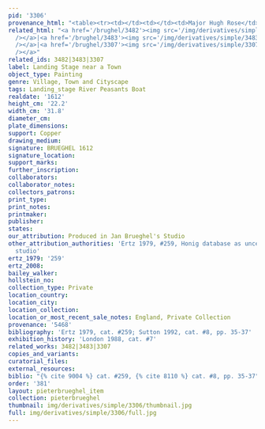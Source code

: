 ```yaml
---
pid: '3306'
provenance_html: "<table><tr><td></td><td></td><td>Major Hugh Rose</td></tr></table>"
related_html: "<a href='/brughel/3482'><img src='/img/derivatives/simple/3482/thumbnail.jpg'
  /></a>|<a href='/brughel/3483'><img src='/img/derivatives/simple/3483/thumbnail.jpg'
  /></a>|<a href='/brughel/3307'><img src='/img/derivatives/simple/3307/thumbnail.jpg'
  /></a>"
related_ids: 3482|3483|3307
label: Landing Stage near a Town
object_type: Painting
genre: Village, Town and Cityscape
tags: Landing_stage River Peasants Boat
realdate: '1612'
height_cm: '22.2'
width_cm: '31.8'
diameter_cm: 
plate_dimensions: 
support: Copper
drawing_medium: 
signature: BRUEGHEL 1612
signature_location: 
support_marks: 
further_inscription: 
collaborators: 
collaborator_notes: 
collectors_patrons: 
print_type: 
print_notes: 
printmaker: 
publisher: 
states: 
our_attribution: Produced in Jan Brueghel's Studio
other_attribution_authorities: 'Ertz 1979, #259, Honig database as uncertain, possibly
  studio'
ertz_1979: '259'
ertz_2008: 
bailey_walker: 
hollstein_no: 
collection_type: Private
location_country: 
location_city: 
location_collection: 
location_or_most_recent_sale_notes: England, Private Collection
provenance: '5468'
bibliography: 'Ertz 1979, cat. #259; Sutton 1992, cat. #8, pp. 35-37'
exhibition_history: 'London 1988, cat. #7'
related_works: 3482|3483|3307
copies_and_variants: 
curatorial_files: 
external_resources: 
biblio: "{% cite 9004 %} cat. #259, {% cite 8110 %} cat. #8, pp. 35-37"
order: '381'
layout: pieterbrueghel_item
collection: pieterbrueghel
thumbnail: img/derivatives/simple/3306/thumbnail.jpg
full: img/derivatives/simple/3306/full.jpg
---
```

